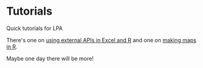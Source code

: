# Tutorials
Quick tutorials for LPA

There's one on [using external APIs in Excel and R](getmps.md) and one on [making maps in R](maps.md). 

Maybe one day there will be more!
